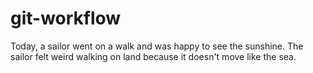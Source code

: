 # git-workflow

Today, a sailor went on a walk and was happy to see the sunshine.
The sailor felt weird walking on land because it doesn't move like the sea.